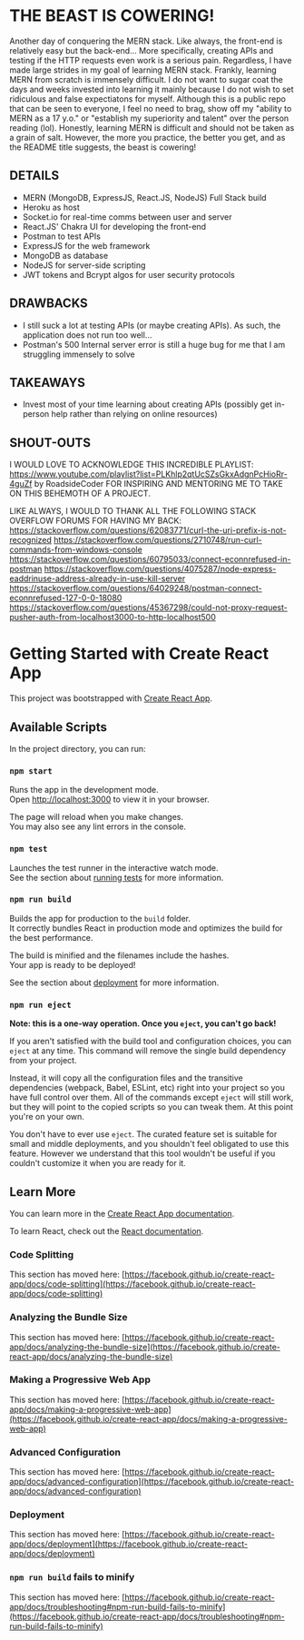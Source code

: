 # THE BEAST IS COWERING!
Another day of conquering the MERN stack. Like always, the front-end is relatively easy but the back-end... More specifically, creating APIs and testing if the HTTP requests even work is a serious pain. Regardless, I have made large strides in my goal of learning MERN stack. Frankly, learning MERN from scratch is immensely difficult. I do not want to sugar coat the days and weeks invested into learning it mainly because I do not wish to set ridiculous and false expectiatons for myself. Although this is a public repo that can be seen to everyone, I feel no need to brag, show off my "ability to MERN as a 17 y.o." or "establish my superiority and talent" over the person reading (lol). Honestly, learning MERN is difficult and should not be taken as a grain of salt. However, the more you practice, the better you get, and as the README title suggests, the beast is cowering!

## DETAILS
- MERN (MongoDB, ExpressJS, React.JS, NodeJS) Full Stack build
- Heroku as host
- Socket.io for real-time comms between user and server
- React.JS' Chakra UI for developing the front-end
- Postman to test APIs
- ExpressJS for the web framework
- MongoDB as database
- NodeJS for server-side scripting
- JWT tokens and Bcrypt algos for user security protocols

## DRAWBACKS
- I still suck a lot at testing APIs (or maybe creating APIs). As such, the application does not run too well...
- Postman's 500 Internal server error is still a huge bug for me that I am struggling immensely to solve

## TAKEAWAYS
- Invest most of your time learning about creating APIs (possibly get in-person help rather than relying on online resources)

## SHOUT-OUTS
I WOULD LOVE TO ACKNOWLEDGE THIS INCREDIBLE PLAYLIST: 
https://www.youtube.com/playlist?list=PLKhlp2qtUcSZsGkxAdgnPcHioRr-4guZf by RoadsideCoder FOR INSPIRING AND MENTORING ME TO TAKE ON THIS BEHEMOTH OF A PROJECT. 

LIKE ALWAYS, I WOULD TO THANK ALL THE FOLLOWING STACK OVERFLOW FORUMS FOR HAVING MY BACK:
https://stackoverflow.com/questions/62083771/curl-the-uri-prefix-is-not-recognized
https://stackoverflow.com/questions/2710748/run-curl-commands-from-windows-console
https://stackoverflow.com/questions/60795033/connect-econnrefused-in-postman
https://stackoverflow.com/questions/4075287/node-express-eaddrinuse-address-already-in-use-kill-server
https://stackoverflow.com/questions/64029248/postman-connect-econnrefused-127-0-0-18080
https://stackoverflow.com/questions/45367298/could-not-proxy-request-pusher-auth-from-localhost3000-to-http-localhost500


# Getting Started with Create React App

This project was bootstrapped with [Create React App](https://github.com/facebook/create-react-app).

## Available Scripts

In the project directory, you can run:

### `npm start`

Runs the app in the development mode.\
Open [http://localhost:3000](http://localhost:3000) to view it in your browser.

The page will reload when you make changes.\
You may also see any lint errors in the console.

### `npm test`

Launches the test runner in the interactive watch mode.\
See the section about [running tests](https://facebook.github.io/create-react-app/docs/running-tests) for more information.

### `npm run build`

Builds the app for production to the `build` folder.\
It correctly bundles React in production mode and optimizes the build for the best performance.

The build is minified and the filenames include the hashes.\
Your app is ready to be deployed!

See the section about [deployment](https://facebook.github.io/create-react-app/docs/deployment) for more information.

### `npm run eject`

**Note: this is a one-way operation. Once you `eject`, you can't go back!**

If you aren't satisfied with the build tool and configuration choices, you can `eject` at any time. This command will remove the single build dependency from your project.

Instead, it will copy all the configuration files and the transitive dependencies (webpack, Babel, ESLint, etc) right into your project so you have full control over them. All of the commands except `eject` will still work, but they will point to the copied scripts so you can tweak them. At this point you're on your own.

You don't have to ever use `eject`. The curated feature set is suitable for small and middle deployments, and you shouldn't feel obligated to use this feature. However we understand that this tool wouldn't be useful if you couldn't customize it when you are ready for it.

## Learn More

You can learn more in the [Create React App documentation](https://facebook.github.io/create-react-app/docs/getting-started).

To learn React, check out the [React documentation](https://reactjs.org/).

### Code Splitting

This section has moved here: [https://facebook.github.io/create-react-app/docs/code-splitting](https://facebook.github.io/create-react-app/docs/code-splitting)

### Analyzing the Bundle Size

This section has moved here: [https://facebook.github.io/create-react-app/docs/analyzing-the-bundle-size](https://facebook.github.io/create-react-app/docs/analyzing-the-bundle-size)

### Making a Progressive Web App

This section has moved here: [https://facebook.github.io/create-react-app/docs/making-a-progressive-web-app](https://facebook.github.io/create-react-app/docs/making-a-progressive-web-app)

### Advanced Configuration

This section has moved here: [https://facebook.github.io/create-react-app/docs/advanced-configuration](https://facebook.github.io/create-react-app/docs/advanced-configuration)

### Deployment

This section has moved here: [https://facebook.github.io/create-react-app/docs/deployment](https://facebook.github.io/create-react-app/docs/deployment)

### `npm run build` fails to minify

This section has moved here: [https://facebook.github.io/create-react-app/docs/troubleshooting#npm-run-build-fails-to-minify](https://facebook.github.io/create-react-app/docs/troubleshooting#npm-run-build-fails-to-minify)
